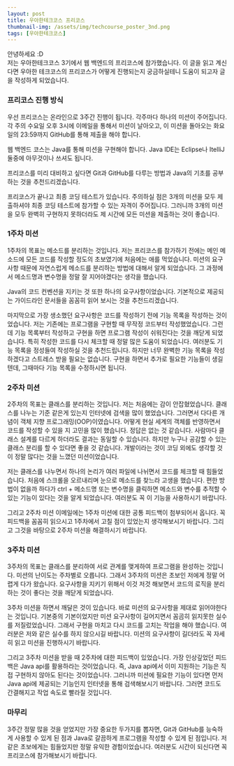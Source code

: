 ```yaml
---
layout: post
title: 우아한테크코스 프리코스
thumbnail-img: /assets/img/techcourse_poster_3nd.png
tags: [우아한테크코스]
---
```


안녕하세요 :D  
저는 우아한테크코스 3기에서 웹 백엔드의 프리코스에 참가했습니다.
이 글을 읽고 계신다면 우아한 테크코스의 프리코스가 어떻게 진행되는지 궁금하실테니 도움이 되고자 글을 작성하게 되었습니다.  

### 프리코스 진행 방식
우선 프리코스는 온라인으로 3주간 진행이 됩니다. 각주마다 하나의 미션이 주어집니다.
각 주의 수요일 오후 3시에 이메일을 통해서 미션이 날아오고, 이 미션을 돌아오는 화요일의 23:59까지 GitHub를 통해 제출을 해야 합니다.  

웹 백엔드 코스는 Java를 통해 미션을 구현해야 합니다.
Java IDE는 Eclipse나 ItelliJ 둘중에 아무것이나 쓰셔도 됩니다.

프리코스를 미리 대비하고 싶다면 Git과 GitHub를 다루는 방법과 Java의 기초를 공부하는 것을 추천드리겠습니다.

프리코스가 끝나고 최종 코딩 테스트가 있습니다.
주의하실 점은 3개의 미션을 모두 제출하셔야 최종 코딩 테스트에 참가할 수 있는 자격이 주어집니다.
그러니까 3개의 미션을 모두 완벽히 구현하지 못하더라도 제 시간에 모든 미션을 제출하는 것이 좋습니다.

### 1주차 미션
1주차의 목표는 메소드를 분리하는 것입니다.
저는 프리코스를 참가하기 전에는 메인 메소드에 모든 코드를 작성할 정도의 초보였기에 처음에는 애를 먹었습니다.
미션의 요구사항 때문에 자연스럽게 메소드를 분리하는 방법에 대해서 알게 되었습니다.
그 과정에서 메소드명과 변수명을 정말 잘 지어야겠다는 생각을 했습니다.

Java의 코드 컨벤션을 지키는 것 또한 하나의 요구사항이었습니다.
기본적으로 제공되는 가이드라인 문서들을 꼼꼼히 읽어 보시는 것을 추천드리겠습니다.

마지막으로 가장 생소했던 요구사항은 코드를 작성하기 전에 기능 목록을 작성하는 것이었습니다.
저는 기존에는 프로그램을 구현할 때 무작정 코드부터 작성했었습니다.
그런데 기능 목록부터 작성하고 구현을 하면 프로그램 작성이 쉬워진다는 것을 깨닫게 되었습니다.
특히 작성한 코드를 다시 체크할 때 정말 많은 도움이 되었습니다.
여러분도 기능 목록을 정성들여 작성하실 것을 추천드립니다.
하지만 너무 완벽한 기능 목록을 작성하겠다고 스트레스 받을 필요는 없습니다.
구현을 하면서 추가로 필요한 기능들이 생길텐데, 그때마다 기능 목록을 수정하시면 됩니다.

### 2주차 미션
2주차의 목표는 클래스를 분리하는 것입니다.
저는 처음에는 감이 안잡혔었습니다.
클래스를 나누는 기준 같은게 있는지 인터넷에 검색을 많이 했었습니다.
그러면서 다다른 개념이 객체 지향 프로그래밍(OOP)이였습니다.
어떻게 현실 세계의 객체를 반영하면서 코드를 작성할 수 있을 지 고민을 많이 했습니다.
정답은 없는 것 같습니다.
사람마다 클래스 설계를 다르게 하더라도 결과는 동일할 수 있습니다.
하지만 누구나 공감할 수 있는 클래스 분리를 할 수 있다면 좋을 것 같습니다.
개발이라는 것이 코딩 외에도 생각할 것이 정말 많다는 것을 느꼈던 미션이었습니다.

저는 클래스를 나누면서 하나의 논리가 여러 파일에 나뉘면서 코드를 체크할 때 힘들었습니다.
처음에 스크롤을 오르내리며 눈으로 메소드를 찾느라 고생을 했습니다.
편한 방법이 없을까 하다가 ctrl + 메소드명 또는 변수명을 클릭하면 메소드와 변수를 추적할 수 있는 기능이 있다는 것을 알게 되었습니다.
여러분도 꼭 이 기능을 사용하시기 바랍니다.

그리고 2주차 미션 이메일에는 1주차 미션에 대한 공통 피드백이 첨부되어서 옵니다.
꼭 피드백을 꼼꼼히 읽으시고 1주차에서 고칠 점이 있었는지 생각해보시기 바랍니다.
그리고 그것을 바탕으로 2주차 미션을 해결하시기 바랍니다.

### 3주차 미션 
3주차의 목표는 클래스를 분리하여 서로 관계를 맺게하여 프로그램을 완성하는 것입니다.
미션의 난이도는 주차별로 오릅니다.
그래서 3주차의 미션은 초보인 저에게 정말 어렵게 다가 왔습니다.
요구사항을 지키기 위해서 이것 저것 해보면서 코드의 로직을 분리하는 것이 좋다는 것을 깨닫게 되었습니다.

3주차 미션을 하면서 깨달은 것이 있습니다.
바로 미션의 요구사항을 제대로 읽어야한다는 것입니다.
기본중의 기본이었지만 미션 요구사항이 길어지면서 꼼곰히 읽지못한 실수를 저질렀었습니다.
그래서 구현을 마치고 다시 코드를 고치는 작업을 해야 했습니다.
여러분은 저와 같은 실수를 하지 않으시길 바랍니다.
미션의 요구사항이 길더라도 꼭 자세히 읽고 미션을 진행하시기 바랍니다.

그리고 3주차 미션을 받을 때 2주차에 대한 피드백이 있었습니다.
가장 인상깊었던 피드백은 Java api를 활용하라는 것이었습니다.
즉, Java api에서 이미 지원하는 기능은 직접 구현하지 않아도 된다는 것이었습니다.
그러니까 미션에 필요한 기능이 있다면 먼저 Java api에 제공되는 기능인지 인터넷을 통해 검색해보시기 바랍니다.
그러면 코드도 간결해지고 작업 속도로 빨라질 것입니다.

### 마무리
3주간 정말 많을 것을 얻었지만 가장 중요한 두가지를 뽑자면, Git과 GitHub를 능숙하게 사용할 수 있게 된 점과 Java로 갈끔하게 프로그램을 작성할 수 있게 된 점입니다.
저 같은 초보에게는 힘들었지만 정말 유익한 경험이었습니다.
여러분도 시간이 되신다면 꼭 프리코스에 참가해보시기 바랍니다.
